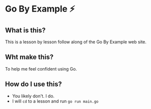 # Go By Example ⚡️

## What is this?

This is a lesson by lesson follow along of the Go By Example web site.

## Wht make this?

To help me feel confident using Go.

## How do I use this?

- You likely don't. I do.
- I will `cd` to a lesson and run `go run main.go`
